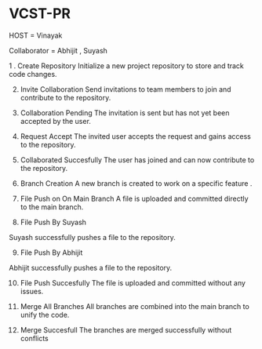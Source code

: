 # VCST-PR

HOST = Vinayak

Collaborator = Abhijit , Suyash

1 . Create Repository
Initialize a new project repository to store and track code changes.
 
2. Invite Collaboration
Send invitations to team members to join and contribute to the repository.

3.  Collaboration Pending
The invitation is sent but has not yet been accepted by the user.

4. Request Accept
The invited user accepts the request and gains access to the repository.

5. Collaborated Succesfully
The user has joined and can now contribute to the repository.

6. Branch Creation 
A new branch is created to work on a specific feature .

7. File Push on On Main Branch
A file is uploaded and committed directly to the main branch.

8. File Push By Suyash

Suyash successfully pushes a file to the repository.

9. File Push By Abhijit

Abhijit successfully pushes a file to the repository.
 
10. File Push Succesfully
The file is uploaded and committed without any issues.
 
11. Merge All Branches
All branches are combined into the main branch to unify the code.

12. Merge Succesfull
The branches are merged successfully without conflicts
 

 

